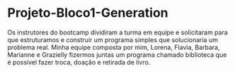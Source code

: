 # Projeto-Bloco1-Generation
Os instrutores do bootcamp dividiram a turma em equipe e solicitaram para que estruturamos e construir um programa simples que solucionaria um problema real. Minha equipe composta por mim, Lorena, Flavia, Barbara, Marianne e Grazielly fizermos juntas um programa chamado biblioteca que é possível fazer troca, doação e retirada de livro.
